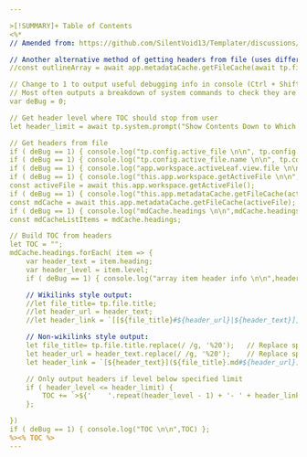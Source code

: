 ```yaml
---

>[!SUMMARY]+ Table of Contents
<%*
// Amended from: https://github.com/SilentVoid13/Templater/discussions/888

// Another alternative method of getting headers from file (uses different way to get current file reference):
//const outlineArray = await app.metadataCache.getFileCache(await tp.file.find_tfile(await tp.file.title)).headings;

// Change to 1 to output useful debugging info in console (Ctrl + Shift + i)
// Most often outputs a breakdown of system commands to check they are working.
var deBug = 0;

// Get header level where TOC should stop from user
let header_limit = await tp.system.prompt("Show Contents Down to Which Header Level (1-6)?", "3");

// Get headers from file
if ( deBug == 1) { console.log("tp.config.active_file \n\n", tp.config.active_file) };
if ( deBug == 1) { console.log("tp.config.active_file.name \n\n", tp.config.active_file.name) };
if ( deBug == 1) { console.log("app.workspace.activeLeaf.view.file \n\n",app.workspace.activeLeaf.view.file) };
if ( deBug == 1) { console.log("this.app.workspace.getActiveFile \n\n",await this.app.workspace.getActiveFile()) };
const activeFile = await this.app.workspace.getActiveFile();
if ( deBug == 1) { console.log("this.app.metadataCache.getFileCache(activeFile)) \n\n",await this.app.metadataCache.getFileCache(activeFile)) };
const mdCache = await this.app.metadataCache.getFileCache(activeFile);
if ( deBug == 1) { console.log("mdCache.headings \n\n",mdCache.headings) };
const mdCacheListItems = mdCache.headings;

// Build TOC from headers
let TOC = "";
mdCache.headings.forEach( item => {
	var header_text = item.heading;
	var header_level = item.level;
	if ( deBug == 1) { console.log("array item header info \n\n",header_text, " (level:", header_level,")") };

	// Wikilinks style output:
	//let file_title= tp.file.title;
	//let header_url = header_text;         
	//let header_link = `[[${file_title}#${header_url}|${header_text}]]`

	// Non-wikilinks style output:
	let file_title= tp.file.title.replace(/ /g, '%20');   // Replace spaces in file names with '%20'
	let header_url = header_text.replace(/ /g, '%20');    // Replace spaces in urls with '%20'
	let header_link = `[${header_text}](${file_title}.md#${header_url})`;

	// Only output headers if level below specified limit
	if ( header_level <= header_limit) {
		TOC += `>${'    '.repeat(header_level - 1) + '- ' + header_link + "\n"}`;
	};

})
if ( deBug == 1) { console.log("TOC \n\n",TOC) };
%><% TOC %>
---
```

